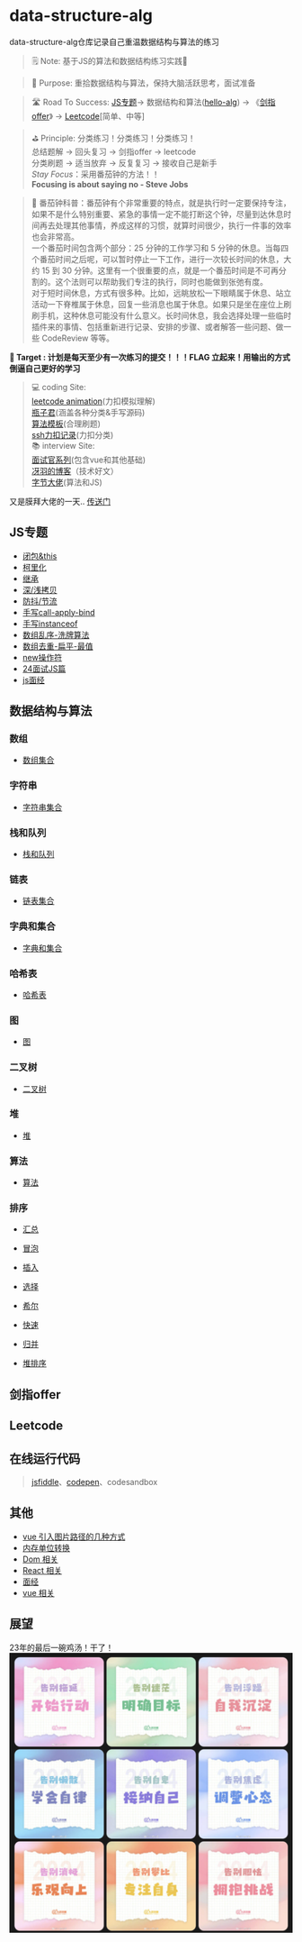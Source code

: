 # data-structure-alg
data-structure-alg仓库记录自己重温数据结构与算法的练习

> 🗒️ Note: 基于JS的算法和数据结构练习实践🏃

> 🚀 Purpose: 重拾数据结构与算法，保持大脑活跃思考，面试准备

> 🛣️ Road To Success: [JS专题](https://www.conardli.top/docs/JavaScript/)-> 数据结构和算法([hello-alg](https://www.hello-algo.com/chapter_data_structure/classification_of_data_structure/)) -> 《[剑指offer](https://doocs.github.io/leetcode/#/lcof/README)》 -> [Leetcode](https://doocs.github.io/leetcode/#/solution/README)[简单、中等] 

> ⛳ Principle: 分类练习！分类练习！分类练习！<br>
总结题解 -> 回头复习 -> 剑指offer -> leetcode <br>
分类刷题 -> 适当放弃 -> 反复复习 -> 接收自己是新手 <br>
*Stay Focus*：采用番茄钟的方法！！<br>
**Focusing is about saying no - Steve Jobs**

> 🍅 番茄钟科普：番茄钟有个非常重要的特点，就是执行时一定要保持专注，如果不是什么特别重要、紧急的事情一定不能打断这个钟，尽量到达休息时间再去处理其他事情，养成这样的习惯，就算时间很少，执行一件事的效率也会非常高。<br>一个番茄时间包含两个部分：25 分钟的工作学习和 5 分钟的休息。当每四个番茄时间之后呢，可以暂时停止一下工作，进行一次较长时间的休息，大约 15 到 30 分钟。这里有一个很重要的点，就是一个番茄时间是不可再分割的。这个法则可以帮助我们专注的执行，同时也能做到张弛有度。
<br>对于短时间休息，方式有很多种。比如，远眺放松一下眼睛属于休息、站立活动一下脊椎属于休息，回复一些消息也属于休息。如果只是坐在座位上刷刷手机，这种休息可能没有什么意义。长时间休息，我会选择处理一些临时插件来的事情、包括重新进行记录、安排的步骤、或者解答一些问题、做一些 CodeReview 等等。


**🎯 Target : 计划是每天至少有一次练习的提交！！！FLAG 立起来！用输出的方式倒逼自己更好的学习**

> 💻 coding Site: 
<br> [leetcode animation](https://github.com/TonyZhang1993/LeetCodeAnimation/tree/master)(力扣模拟理解)
<br> [瓶子君](https://github.com/TonyZhang1993/JavaScript-Algorithms/tree/master)(涵盖各种分类&手写源码)
<br> [算法模板](https://github.com/TonyZhang1993/algorithm-pattern/tree/master)(合理刷题)
<br> [ssh力扣记录](https://github.com/sl1673495/leetcode-javascript/issues)(力扣分类)
<br> 📚 interview Site:
<br> [面试官系列](https://vue3js.cn/interview/)(包含vue和其他基础)
<br> [冴羽的博客](https://github.com/mqyqingfeng/Blog)（技术好文）
<br> [字节大佬](https://www.conardli.top/docs/JavaScript/)(算法和JS)

又是膜拜大佬的一天..
[传送门](https://docs.qq.com/doc/DYWlaZFVmdG5veGpQ)


## JS专题
- [闭包&this](./js/闭包-this理解.md)
- [柯里化](./js/函数柯里化.md)
- [继承](./js/继承.md)
- [深/浅拷贝](./js/浅拷贝-深拷贝.md)
- [防抖/节流](./js/手写防抖-节流.md)
- [手写call-apply-bind](./js/手写call-apply-bind.md)
- [手写instanceof](./js/手写instanceof.md)
- [数组乱序-洗牌算法](./js/数组乱序-洗牌算法.md)
- [数组去重-扁平-最值](./js/数组去重-扁平-最值.md)
- [new操作符](./js/new操作符.md)
- [24面试JS篇](./js/24面试JS篇.md)
- [js面经](./js/js面经.md)

## 数据结构与算法

### 数组
- [数组集合](./dataStructure/数组.md)

### 字符串
- [字符串集合](./dataStructure/字符串.md)

### 栈和队列
- [栈和队列](./dataStructure/栈和队列.md)

### 链表
- [链表集合](./dataStructure/链表.md)

### 字典和集合
- [字典和集合](./dataStructure/字典和集合.md)

### 哈希表
- [哈希表](./dataStructure/哈希表.md)

### 图
- [图](./dataStructure/图.md)

### 二叉树
- [二叉树](./dataStructure/二叉树.md)

### 堆
- [堆](./dataStructure/堆.md)

### 算法
- [算法](./algorithm/算法.md)

### 排序
- [汇总](./algorithm/排序/README.md)

- [冒泡](./algorithm/排序/冒泡排序.md)
- [插入](./algorithm/排序/插入排序.md)
- [选择](./algorithm/排序/选择排序.md)
- [希尔](./algorithm/排序/希尔排序.md)
- [快速](./algorithm/排序/快速排序.md)
- [归并](./algorithm/排序/归并排序.md)
- [堆排序](./algorithm/排序/堆排序.md)

## 剑指offer

## Leetcode

## 在线运行代码
>  [jsfiddle](https://jsfiddle.net/uh60bgp3/)、[codepen](https://codepen.io/stephanZhang/pen/NWomyEQ?editors=1111)、codesandbox

## 其他
- [vue 引入图片路径的几种方式](https://blog.csdn.net/weixin_45768768/article/details/122199323)
- [内存单位转换](./js/内存单位转换.md)
- [Dom 相关](./dom/index.md)
- [React 相关](./react/index.md)
- [面经](./面经/index.md)
- [vue 相关](./vue/index.md)

## 展望

23年的最后一碗鸡汤！干了！
![Alt text](./images/人民日报.png)